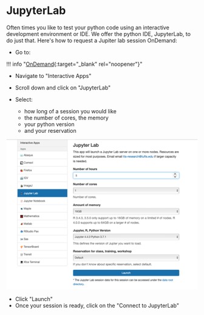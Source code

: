 # JupyterLab

Often times you like to test your python code using an interactive development environment or IDE. We offer the python IDE, JupyterLab, to do just that. Here's how to request a Jupiter lab session OnDemand:

- Go to:

!!! info "[OnDemand](https://ondemand.pax.tufts.edu){:target="_blank" rel="noopener"}"

- Navigate to "Interactive Apps"
- Scroll down and click on "JupyterLab"
- Select:

    - how long of a session you would like
    - the number of cores, the memory
    - your python version
    - and your reservation

![](images/jupyter-lab.png)

- Click "Launch" 
- Once your session is ready, click on the "Connect to JupyterLab"
